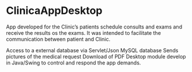 # ClinicaAppDesktop
App developed for the Clinic’s patients schedule consults and exams and receive the results os the
exams. It was intended to facilitate the communication between patient and Clinic.

Access to a external database via Servlet/Json
MySQL database
Sends pictures of the medical request
Download of PDF
Desktop module develop in Java/Swing to control and respond the app demands.
